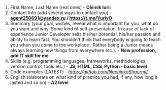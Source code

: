 1. First Name, Last Name (real ones) - **Oleinik Iurii**
2. Contact Info (add several ways to contact you) - **agent250691@yandex.ru / https://t.me/YuriyO**
3. Summary (your goal, wishes, reveal what is important for you, what do you want and why.
Some kind of self-presentation. In case of lack of experience  Junior Developer sells his/her potential, his/her passion and ability to learn fast. You shouldn't think that everybody is going to teach you when you come to the workplace . Rather being a Junior means always learning new things from everywhere etc.). - **New profession, add IT skill for me**
4. Skills (e.g. programming languages, frameworks, methodologies, version control, tools etc.) - **JS, HTML, CSS, Python - basic level**
5. Code examples (LATEST) - *https://github.com/NachinkaShaurmi/*
6. English (elaborate on what kind of practice you had, if any, how long it lasted and so on) - **A2 level**
